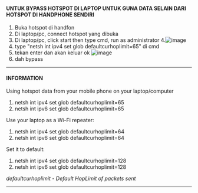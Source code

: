 #### UNTUK BYPASS HOTSPOT DI LAPTOP UNTUK GUNA DATA SELAIN DARI HOTSPOT DI HANDPHONE SENDIRI 

1. Buka hotspot di handfon
2. Di laptop/pc, connect hotspot yang dibuka
3. Di laptop/pc, click start then type cmd, run as administrator 
4.![image](https://user-images.githubusercontent.com/92897556/195276075-75a42d09-301d-4b7e-9d8f-c5890fc4f0f8.png)
4. type "netsh int ipv4 set glob defaultcurhoplimit=65" di cmd 
6. tekan enter dan akan keluar ok
 ![image](https://user-images.githubusercontent.com/92897556/195275785-3a2f83fd-ce66-4e0b-a7c5-68780d3fc0d7.png)
8. dah bypass


-------------------------------------------------------------------------


#### INFORMATION


Using hotspot data from your mobile phone on your laptop/computer

1. netsh int ipv4 set glob defaultcurhoplimit=65
2. netsh int ipv6 set glob defaultcurhoplimit=65


Use your laptop as a Wi-Fi repeater:

1. netsh int ipv4 set glob defaultcurhoplimit=64
2. netsh int ipv6 set glob defaultcurhoplimit=64


Set it to default:

1. netsh int ipv4 set glob defaultcurhoplimit=128
2. netsh int ipv6 set glob defaultcurhoplimit=128


*defaultcurhoplimit - Default HopLimit of packets sent*

**************************************************************************



